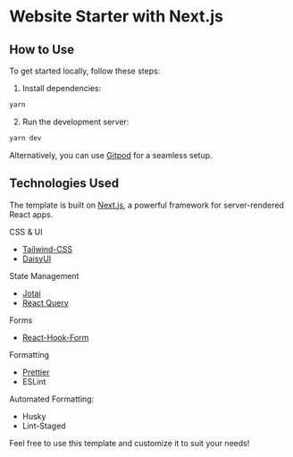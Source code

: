 # Website Starter with Next.js

## How to Use

To get started locally, follow these steps:

1. Install dependencies:

```sh
yarn
```

2. Run the development server:

```sh
yarn dev
```

Alternatively, you can use [Gitpod](https://www.gitpod.io/docs/gitlab-integration) for a seamless setup.

## Technologies Used

The template is built on [Next.js](https://github.com/vercel/next.js), a powerful framework for server-rendered React apps.

CSS & UI

- [Tailwind-CSS](https://tailwindcss.com/)
- [DaisyUI](https://daisyui.com/)

State Management

- [Jotai](https://jotai.org/)
- [React Query](https://tanstack.com/query/latest/)

Forms

- [React-Hook-Form](https://react-hook-form.com/)

Formatting

- [Prettier](https://github.com/prettier/prettier)
- ESLint

Automated Formatting:

- Husky
- Lint-Staged

Feel free to use this template and customize it to suit your needs!
